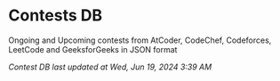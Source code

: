 # Contests DB

Ongoing and Upcoming contests from AtCoder, CodeChef, Codeforces, LeetCode and GeeksforGeeks in JSON format

*Contest DB last updated at Wed, Jun 19, 2024 3:39 AM*  
